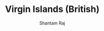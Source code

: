 ---
layout: post
author: Shantam Raj
# custom_css: button
title: Virgin Islands (British)
table: vgb
---